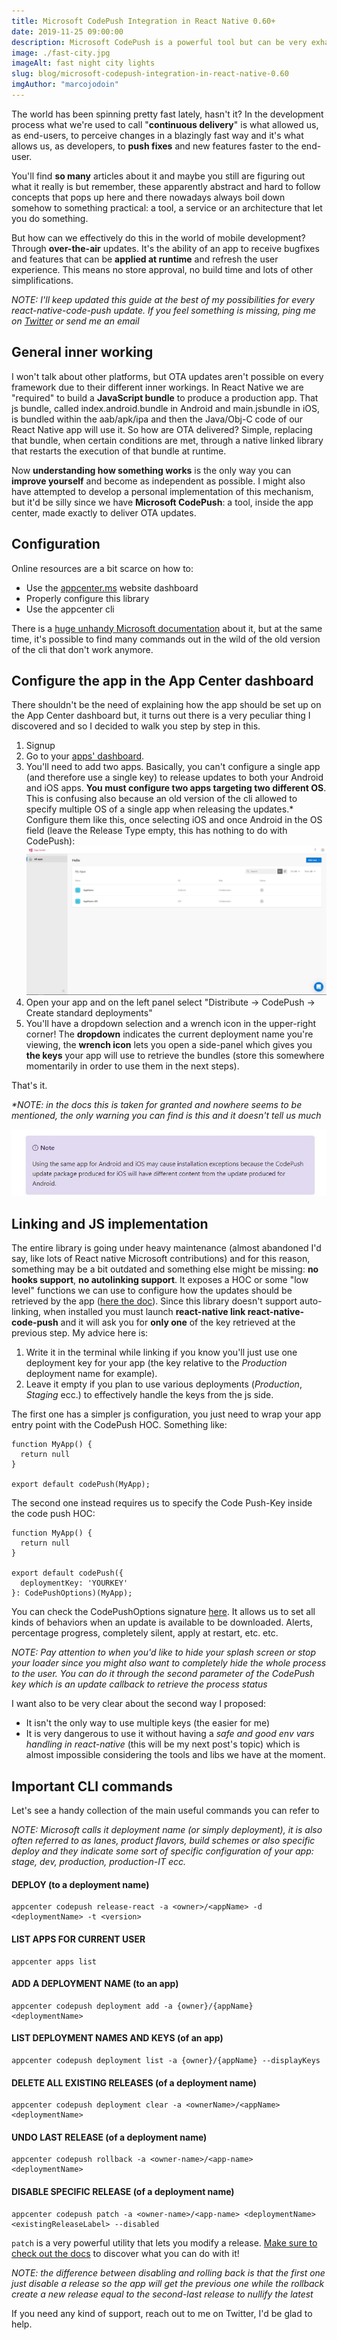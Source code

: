 ```yaml
---
title: Microsoft CodePush Integration in React Native 0.60+
date: 2019-11-25 09:00:00
description: Microsoft CodePush is a powerful tool but can be very exhausting to configure. Let's cycle over the necessary details
image: ./fast-city.jpg
imageAlt: fast night city lights
slug: blog/microsoft-codepush-integration-in-react-native-0.60
imgAuthor: "marcojodoin"
---
```


The world has been spinning pretty fast lately, hasn't it?
In the development process what we're used to call "**continuous delivery**" is what allowed us, as end-users, to perceive changes in a blazingly fast way and it's what allows us, as developers, to **push fixes** and new features faster to the end-user.

You'll find **so many** articles about it and maybe you still are figuring out what it really is but remember, these apparently abstract and hard to follow concepts that pops up here and there nowadays always boil down somehow to something practical: a tool, a service or an architecture that let you do something.

But how can we effectively do this in the world of mobile development? Through **over-the-air** updates.
It's the ability of an app to receive bugfixes and features that can be **applied at runtime** and refresh the user experience. This means no store approval, no build time and lots of other simplifications.

_NOTE: I'll keep updated this guide at the best of my possibilities for every react-native-code-push update. If you feel something is missing, ping me on [Twitter](https://twitter.com/giacomocerquone) or send me an email_

## General inner working

I won't talk about other platforms, but OTA updates aren't possible on every framework due to their different inner workings.
In React Native we are "required" to build a **JavaScript bundle** to produce a production app. That js bundle, called index.android.bundle in Android and main.jsbundle in iOS, is bundled within the aab/apk/ipa and then the Java/Obj-C code of our React Native app will use it.
So how are OTA delivered? Simple, replacing that bundle, when certain conditions are met, through a native linked library that restarts the execution of that bundle at runtime.

Now **understanding how something works** is the only way you can **improve yourself** and become as independent as possible. I might also have attempted to develop a personal implementation of this mechanism, but it'd be silly since we have **Microsoft CodePush**: a tool, inside the app center, made exactly to deliver OTA updates.

## Configuration

Online resources are a bit scarce on how to:

- Use the [appcenter.ms](http://appcenter.ms/apps) website dashboard
- Properly configure this library
- Use the appcenter cli

There is a [huge unhandy Microsoft documentation](https://docs.microsoft.com/en-us/appcenter/) about it, but at the same time, it's possible to find many commands out in the wild of the old version of the cli that don't work anymore.

## Configure the app in the App Center dashboard

There shouldn't be the need of explaining how the app should be set up on the App Center dashboard but, it turns out there is a very peculiar thing I discovered and so I decided to walk you step by step in this.

1. Signup
2. Go to your [apps' dashboard](https://appcenter.ms/apps).
3. You'll need to add two apps. Basically, you can't configure a single app (and therefore use a single key) to release updates to both your Android and iOS apps. **You must configure two apps targeting two different OS**. This is confusing also because an old version of the cli allowed to specify multiple OS of a single app when releasing the updates.\*
   Configure them like this, once selecting iOS and once Android in the OS field (leave the Release Type empty, this has nothing to do with CodePush):
   ![Add app in App Center](./step.png)
4. Open your app and on the left panel select "Distribute -> CodePush -> Create standard deployments"
5. You'll have a dropdown selection and a wrench icon in the upper-right corner!
   The **dropdown** indicates the current deployment name you're viewing, the **wrench icon** lets you open a side-panel which gives you **the keys** your app will use to retrieve the bundles (store this somewhere momentarily in order to use them in the next steps).

That's it.

_\*NOTE: in the docs this is taken for granted and nowhere seems to be mentioned, the only warning you can find is this and it doesn't tell us much_

![App Center Warning](./appcenter-warning.jpg)

## Linking and JS implementation

The entire library is going under heavy maintenance (almost abandoned I'd say, like lots of React native Microsoft contributions) and for this reason, something may be a bit outdated and something else might be missing: **no hooks support**, **no autolinking support**.
It exposes a HOC or some "low level" functions we can use to configure how the updates should be retrieved by the app ([here the doc](https://github.com/microsoft/react-native-code-push/blob/master/docs/api-js.md)).
Since this library doesn't support auto-linking, when installed you must launch **react-native link react-native-code-push** and it will ask you for **only one** of the key retrieved at the previous step.
My advice here is:

1. Write it in the terminal while linking if you know you'll just use one deployment key for your app (the key relative to the _Production_ deployment name for example).
2. Leave it empty if you plan to use various deployments (_Production_, _Staging_ ecc.) to effectively handle the keys from the js side.

The first one has a simpler js configuration, you just need to wrap your app entry point with the CodePush HOC. Something like:

```JSX
function MyApp() {
  return null
}

export default codePush(MyApp);
```

The second one instead requires us to specify the Code Push-Key inside the code push HOC:

```JSX
function MyApp() {
  return null
}

export default codePush({
  deploymentKey: 'YOURKEY'
}: CodePushOptions)(MyApp);
```

You can check the CodePushOptions signature [here](https://github.com/microsoft/react-native-code-push/blob/master/docs/api-js.md#codepushoptions). It allows us to set all kinds of behaviors when an update is available to be downloaded. Alerts, percentage progress, completely silent, apply at restart, etc. etc.

_NOTE: Pay attention to when you'd like to hide your splash screen or stop your loader since you might also want to completely hide the whole process to the user. You can do it through the second parameter of the CodePush key which is an update callback to retrieve the process status_

I want also to be very clear about the second way I proposed:

- It isn't the only way to use multiple keys (the easier for me)
- It is very dangerous to use it without having a _safe and good env vars handling in react-native_ (this will be my next post's topic) which is almost impossible considering the tools and libs we have at the moment.

## Important CLI commands

Let's see a handy collection of the main useful commands you can refer to <br/>

_NOTE: Microsoft calls it deployment name (or simply deployment), it is also often referred to as lanes, product flavors, build schemes or also specific deploy and they indicate some sort of specific configuration of your app: stage, dev, production, production-IT ecc._

#### DEPLOY (to a deployment name)

```
appcenter codepush release-react -a <owner>/<appName> -d <deploymentName> -t <version>
```

#### LIST APPS FOR CURRENT USER

```
appcenter apps list
```

#### ADD A DEPLOYMENT NAME (to an app)

```
appcenter codepush deployment add -a {owner}/{appName} <deploymentName>
```

#### LIST DEPLOYMENT NAMES AND KEYS (of an app)

```
appcenter codepush deployment list -a {owner}/{appName} --displayKeys
```

#### DELETE ALL EXISTING RELEASES (of a deployment name)

```
appcenter codepush deployment clear -a <ownerName>/<appName> <deploymentName>
```

#### UNDO LAST RELEASE (of a deployment name)

```
appcenter codepush rollback -a <owner-name>/<app-name> <deploymentName>
```

#### DISABLE SPECIFIC RELEASE (of a deployment name)

```
appcenter codepush patch -a <owner-name>/<app-name> <deploymentName> <existingReleaseLabel> --disabled
```

`patch` is a very powerful utility that lets you modify a release. [Make sure to check out the docs](https://docs.microsoft.com/en-us/appcenter/distribution/codepush/cli#patching-update-metadata) to discover what you can do with it!

_NOTE: the difference between disabling and rolling back is that the first one just disable a release so the app will get the previous one while the rollback create a new release equal to the second-last release to nullify the latest_

If you need any kind of support, reach out to me on Twitter, I'd be glad to help.
